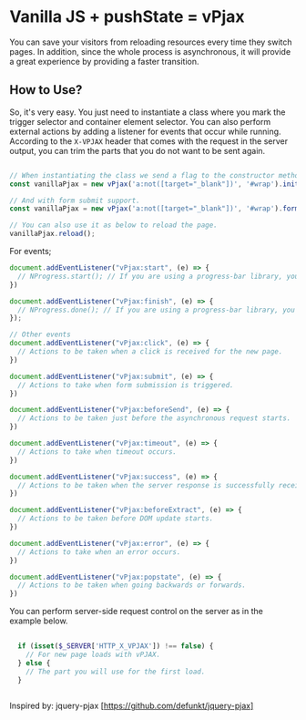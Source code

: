 # Vanilla JS + pushState = vPjax
You can save your visitors from reloading resources every time they switch pages. In addition, since the whole process is asynchronous, it will provide a great experience by providing a faster transition.

## How to Use?
So, it's very easy. You just need to instantiate a class where you mark the trigger selector and container element selector. 
You can also perform external actions by adding a listener for events that occur while running.
According to the `X-VPJAX` header that comes with the request in the server output, you can trim the parts that you do not want to be sent again.

```js

// When instantiating the class we send a flag to the constructor method pointing to the trigger and the container.
const vanillaPjax = new vPjax('a:not([target="_blank"])', '#wrap').init()

// And with form submit support.
const vanillaPjax = new vPjax('a:not([target="_blank"])', '#wrap').form('[data-vpjax]').init()

// You can also use it as below to reload the page.
vanillaPjax.reload();
```
For events;
```js
document.addEventListener("vPjax:start", (e) => {
  // NProgress.start(); // If you are using a progress-bar library, you can use it as in the example.
})

document.addEventListener("vPjax:finish", (e) => {
  // NProgress.done(); // If you are using a progress-bar library, you can use it as in the example.
});

// Other events
document.addEventListener("vPjax:click", (e) => {
  // Actions to be taken when a click is received for the new page.
})

document.addEventListener("vPjax:submit", (e) => {
  // Actions to take when form submission is triggered.
})

document.addEventListener("vPjax:beforeSend", (e) => {
  // Actions to be taken just before the asynchronous request starts.
})

document.addEventListener("vPjax:timeout", (e) => {
  // Actions to take when timeout occurs.
})

document.addEventListener("vPjax:success", (e) => {
  // Actions to be taken when the server response is successfully received.
})

document.addEventListener("vPjax:beforeExtract", (e) => {
  // Actions to be taken before DOM update starts.
})

document.addEventListener("vPjax:error", (e) => {
  // Actions to take when an error occurs.
})

document.addEventListener("vPjax:popstate", (e) => {
  // Actions to be taken when going backwards or forwards.
})
```

You can perform server-side request control on the server as in the example below.
```php
  
  if (isset($_SERVER['HTTP_X_VPJAX']) !== false) {
    // For new page loads with vPJAX.
  } else {
    // The part you will use for the first load.
  }
  
```
Inspired by: jquery-pjax [https://github.com/defunkt/jquery-pjax]
